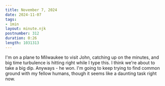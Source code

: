 ```yaml
---
title: November 7, 2024
date: 2024-11-07
tags:
- 1min
layout: minute.njk
postnumber: 312
duration: 0:26
length: 1031313
---
```

I'm on a plane to Milwaukee to visit John, catching up on the minutes, and big time turbulence is hitting right while I type this. I think we're about to take a big dip. Anyways - he won. I'm going to keep trying to find common ground with my fellow humans, though it seems like a daunting task right now. 